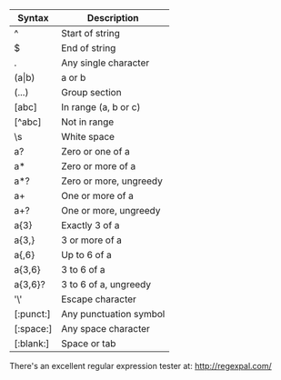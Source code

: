 | Syntax    | Description             |
| --------- | ----------------------- |
| ^         | Start of string         |
| $         | End of string           |
| .         | Any single character    |
| (a\|b)    | a or b                  |
| (...)     | Group section           |
| [abc]     | In range (a, b or c)    |
| [\^abc]   | Not in range            |
| \s        | White space             |
| a?        | Zero or one of a        |
| a*        | Zero or more of a       |
| a*?       | Zero or more, ungreedy  |
| a+        | One or more of a        |
| a+?       | One or more, ungreedy   |
| a{3}      | Exactly 3 of a          |
| a{3,}     | 3 or more of a          |
| a{,6}     | Up to 6 of a            |
| a{3,6}    | 3 to 6 of a             |
| a{3,6}?   | 3 to 6 of a, ungreedy   |
| '\\'      | Escape character        |
| [:punct:] | Any punctu­ation symbol |
| [:space:] | Any space character     |
| [:blank:] | Space or tab            |

There's an excellent regular expression tester at: [http:/­/re­gex­pal.com/](http://regexpal.com/)